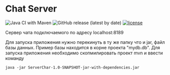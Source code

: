 # Chat Server
![Java CI with Maven](https://github.com/FreeWind6/Chat_server/workflows/Java%20CI%20with%20Maven/badge.svg?branch=master)
![GitHub release (latest by date)](https://img.shields.io/github/v/release/freewind6/Chat_server)
[![license](https://img.shields.io/github/license/freeWind6/Chat_server)](https://github.com/FreeWind6/Chat_server/blob/master/LICENSE)

Сервер чата подключаемого по адресу localhost:8189

Для запуска приложения нужно перекинуть в ту же папку что и jar, файл базы данных. Пример базы находится в корне проекта "mydb.db".
Для запуска приложения необходимо скопмилировать проект mvn и ввести команду 

    java -jar ServerChar-1.0-SNAPSHOT-jar-with-dependencies.jar
